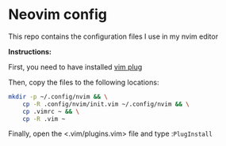 # Neovim config

This repo contains the configuration files I use in my nvim editor

**Instructions:**

First, you need to have installed [vim plug](https://github.com/junegunn/vim-plug)

Then, copy the files to the following locations:

~~~sh
mkdir -p ~/.config/nvim && \
    cp -R .config/nvim/init.vim ~/.config/nvim && \
    cp .vimrc ~ && \
    cp -R .vim ~
~~~

Finally, open the <.vim/plugins.vim> file and type :`PlugInstall`

